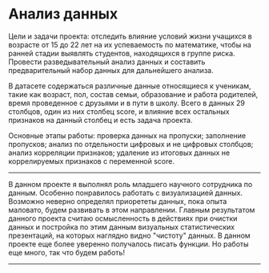 # Анализ данных

Цели и задачи проекта: отследить влияние условий жизни учащихся в возрасте от 15 до 22 лет на их успеваемость по математике, чтобы на ранней стадии выявлять студентов, находящихся в группе риска.
Провести разведывательный анализ данных и составить предварительный набор данных для дальнейшего анализа.

В датасете содержаться различные данные относящиеся к ученикам, такие как возраст, пол, состав семьи, образование и работа родителей, время проведенное с друзьями и в пути в школу. Всего в данных 29 столбцов, один из них столбец score, и влияние всех остальных признаков на данный столбец и есть задача проекта.

Основные этапы работы: проверка данных на пропуски; заполнение пропусков; анализ по отдельности цифровых и не цифровых столбцов; анализ корреляции признаков; удаление из итоговых данных не коррелируемых признаков с переменной score.

***
В данном проекте я выполнял роль младшего научного сотрудника по данным.
Особенно понравилось работать с визуализацией данных.
Возможно неверно определял приорететы данных, пока опыта маловато, будем развивать в этом направлении.
Главным результатом данного проекта считаю осмысленность в действиях при очистки данных и постройка по этим данным визуальных статистических презентаций, на которых наглядно видно "чистоту" данных.
В данном проекте еще более уверенно получалось писать функции.
Но работы еще много, так что будем работь!
***
